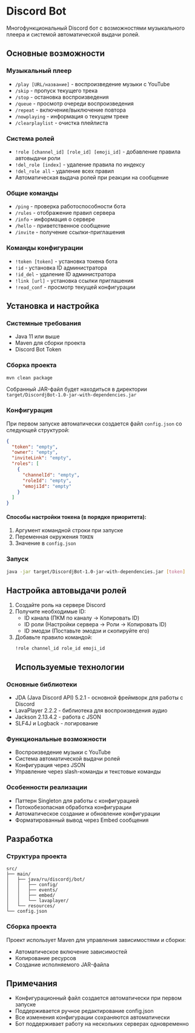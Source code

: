 # Discord Bot

Многофункциональный Discord бот с возможностями музыкального плеера и системой автоматической выдачи ролей.

## Основные возможности

### Музыкальный плеер
- `/play [URL/название]` - воспроизведение музыки с YouTube
- `/skip` - пропуск текущего трека
- `/stop` - остановка воспроизведения
- `/queue` - просмотр очереди воспроизведения
- `/repeat` - включение/выключение повтора
- `/nowplaying` - информация о текущем треке
- `/clearplaylist` - очистка плейлиста

### Система ролей
- `!role [channel_id] [role_id] [emoji_id]` - добавление правила автовыдачи роли
- `!del_role [index]` - удаление правила по индексу
- `!del_role all` - удаление всех правил
- Автоматическая выдача ролей при реакции на сообщение
### Общие команды
- `/ping` - проверка работоспособности бота
- `/rules` - отображение правил сервера
- `/info` - информация о сервере
- `/hello` - приветственное сообщение
- `/invite` - получение ссылки-приглашения

### Команды конфигурации
- `!token [token]` - установка токена бота
- `!id` - установка ID администратора
- `!id_del` - удаление ID администратора
- `!link [url]` - установка ссылки приглашения
- `!read_conf` - просмотр текущей конфигурации

## Установка и настройка

### Системные требования
- Java 11 или выше
- Maven для сборки проекта
- Discord Bot Token

### Сборка проекта
```bash
mvn clean package
```

Собранный JAR-файл будет находиться в директории `target/DiscordjBot-1.0-jar-with-dependencies.jar`

### Конфигурация
При первом запуске автоматически создается файл `config.json` со следующей структурой:

```json
{
  "token": "empty",
  "owner": "empty",
  "inviteLink": "empty",
  "roles": [
    {
      "channelId": "empty",
      "roleId": "empty",
      "emojiId": "empty"
    }
  ]
}
```

#### Способы настройки токена (в порядке приоритета):
1. Аргумент командной строки при запуске
2. Переменная окружения `TOKEN`
3. Значение в `config.json`

### Запуск
```bash
java -jar target/DiscordjBot-1.0-jar-with-dependencies.jar [token]
```

## Настройка автовыдачи ролей

1. Создайте роль на сервере Discord
2. Получите необходимые ID:
   - ID канала (ПКМ по каналу → Копировать ID)
   - ID роли (Настройки сервера → Роли → Копировать ID)
   - ID эмодзи (Поставьте эмодзи и скопируйте его)
3. Добавьте правило командой:
   ```
   !role channel_id role_id emoji_id
   ```
   ## Используемые технологии

### Основные библиотеки
- JDA (Java Discord API) 5.2.1 - основной фреймворк для работы с Discord
- LavaPlayer 2.2.2 - библиотека для воспроизведения аудио
- Jackson 2.13.4.2 - работа с JSON
- SLF4J и Logback - логирование

### Функциональные возможности
- Воспроизведение музыки с YouTube
- Система автоматической выдачи ролей
- Конфигурация через JSON
- Управление через slash-команды и текстовые команды

### Особенности реализации
- Паттерн Singleton для работы с конфигурацией
- Потокобезопасная обработка конфигурации
- Автоматическое создание и обновление конфигурации
- Форматированный вывод через Embed сообщения

## Разработка

### Структура проекта
```
src/
├── main/
│   ├── java/ru/discordj/bot/
│   │   ├── config/
│   │   ├── events/
│   │   ├── embed/
│   │   └── lavaplayer/
│   └── resources/
└── config.json
```

### Сборка проекта
Проект использует Maven для управления зависимостями и сборки:
- Автоматическое включение зависимостей
- Копирование ресурсов
- Создание исполняемого JAR-файла

## Примечания
- Конфигурационный файл создается автоматически при первом запуске
- Поддерживается ручное редактирование config.json
- Все изменения конфигурации сохраняются автоматически
- Бот поддерживает работу на нескольких серверах одновременно